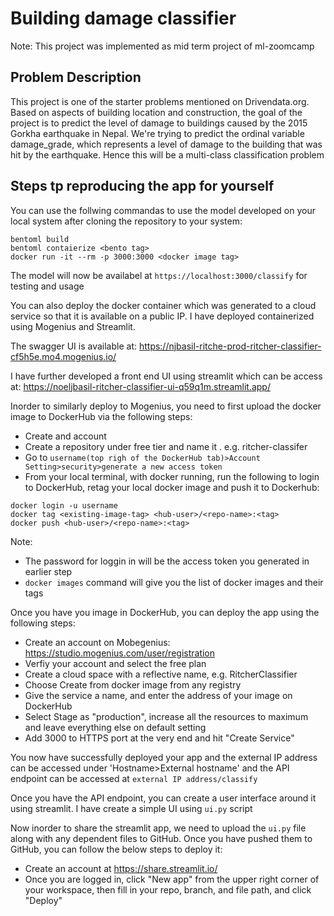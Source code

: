 # Building damage classifier
Note: This project was implemented as mid term project of ml-zoomcamp

## Problem Description
This project is one of the starter problems mentioned on Drivendata.org. Based on aspects of building location and construction, the goal of the project is to predict the level of damage to buildings caused by the 2015 Gorkha earthquake in Nepal. We're trying to predict the ordinal variable damage_grade, which represents a level of damage to the building that was hit by the earthquake. Hence this will be a multi-class classification problem

## Steps tp reproducing the app for yourself
You can use the follwing commandas to use the model developed on your local system after cloning the repository to your system:
```
bentoml build
bentoml contaierize <bento tag>
docker run -it --rm -p 3000:3000 <docker image tag>
```
The model will now be availabel at `https://localhost:3000/classify` for testing and usage

You can also deploy the docker container which was generated to a cloud service so that it is available on a public IP. I have deployed containerized using Mogenius and Streamlit. 

The swagger UI is available at: 
https://njbasil-ritche-prod-ritcher-classifier-cf5h5e.mo4.mogenius.io/

I have further developed a front end UI using streamlit which can be access at: 
https://noeljbasil-ritcher-classifier-ui-q59q1m.streamlit.app/

Inorder to similarly deploy to Mogenius, you need to first upload the docker image to DockerHub via the following steps:
* Create and account
* Create a repository under free tier and name it . e.g. ritcher-classifer
* Go to `username(top righ of the DockerHub tab)>Account Setting>security>generate a new access token`
* From your local terminal, with docker running, run the following to login to DockerHub, retag your local docker image and push it to Dockerhub:
```
docker login -u username
docker tag <existing-image-tag> <hub-user>/<repo-name>:<tag>
docker push <hub-user>/<repo-name>:<tag>
```
  Note: 
- The password for loggin in will be the access token you generated in earlier step        
- `docker images` command will give you the list of docker images and their tags

Once you have you image in DockerHub, you can deploy the app using the following steps:
- Create an account on Mobegenius: https://studio.mogenius.com/user/registration
- Verfiy your account and select the free plan
- Create a cloud space with a reflective name, e.g. RitcherClassifier
- Choose Create from docker image from any registry
- Give the service a name, and enter the address of your image on DockerHub
- Select Stage as "production", increase all the resources to maximum and leave everything else on default setting
- Add 3000 to HTTPS port at the very end and hit "Create Service"

You now have successfully deployed your app and the external IP address can be accessed under 'Hostname>External hostname' and the API endpoint can be accessed at `external IP address/classify`

Once you have the API endpoint, you can create a user interface around it using streamlit. I have create a simple UI using `ui.py` script

Now inorder to share the streamlit app, we need to upload the `ui.py` file along with any dependent files to GitHub. Once you have pushed them to GitHub, you can follow the below steps to deploy it:
- Create an account at https://share.streamlit.io/
- Once you are logged in, click "New app" from the upper right corner of your workspace, then fill in your repo, branch, and file path, and click "Deploy"

